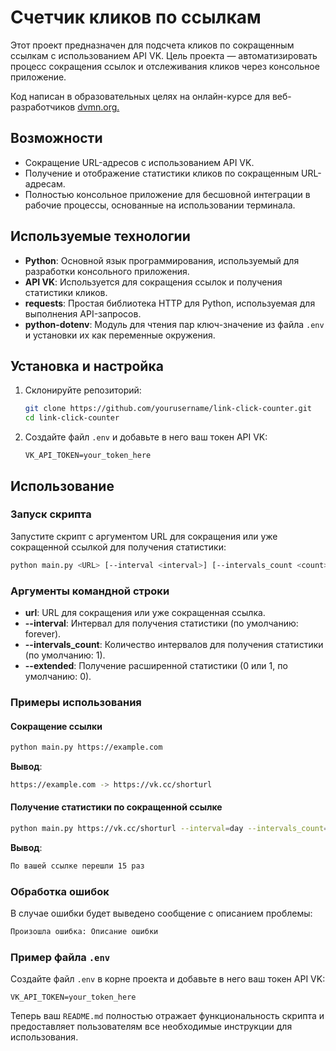 # Счетчик кликов по ссылкам

Этот проект предназначен для подсчета кликов по сокращенным ссылкам с использованием API VK. Цель проекта — автоматизировать процесс сокращения ссылок и отслеживания кликов через консольное приложение.

Код написан в образовательных целях на онлайн-курсе для веб-разработчиков [dvmn.org.](dvmn.org.)


## Возможности

- Сокращение URL-адресов с использованием API VK.
- Получение и отображение статистики кликов по сокращенным URL-адресам.
- Полностью консольное приложение для бесшовной интеграции в рабочие процессы, основанные на использовании терминала.

## Используемые технологии

- **Python**: Основной язык программирования, используемый для разработки консольного приложения.
- **API VK**: Используется для сокращения ссылок и получения статистики кликов.
- **requests**: Простая библиотека HTTP для Python, используемая для выполнения API-запросов.
- **python-dotenv**: Модуль для чтения пар ключ-значение из файла `.env` и установки их как переменные окружения.

## Установка и настройка

1. Склонируйте репозиторий:
    ```sh
    git clone https://github.com/yourusername/link-click-counter.git
    cd link-click-counter
    ```

2. Создайте файл `.env` и добавьте в него ваш токен API VK:
    ```env
    VK_API_TOKEN=your_token_here
    ```

## Использование

### Запуск скрипта

Запустите скрипт с аргументом URL для сокращения или уже сокращенной ссылкой для получения статистики:
```sh
python main.py <URL> [--interval <interval>] [--intervals_count <count>] [--extended <0|1>]
```

### Аргументы командной строки

- **url**: URL для сокращения или уже сокращенная ссылка.
- **--interval**: Интервал для получения статистики (по умолчанию: forever).
- **--intervals_count**: Количество интервалов для получения статистики (по умолчанию: 1).
- **--extended**: Получение расширенной статистики (0 или 1, по умолчанию: 0).

### Примеры использования

#### Сокращение ссылки
```sh
python main.py https://example.com
```
**Вывод**:
```sh
https://example.com -> https://vk.cc/shorturl
```

#### Получение статистики по сокращенной ссылке
```sh
python main.py https://vk.cc/shorturl --interval=day --intervals_count=7 --extended=1
```
**Вывод**:
```sh
По вашей ссылке перешли 15 раз
```

### Обработка ошибок

В случае ошибки будет выведено сообщение с описанием проблемы:
```sh
Произошла ошибка: Описание ошибки
```

### Пример файла `.env`

Создайте файл `.env` в корне проекта и добавьте в него ваш токен API VK:
```env
VK_API_TOKEN=your_token_here
```

Теперь ваш `README.md` полностью отражает функциональность скрипта и предоставляет пользователям все необходимые инструкции для использования.
